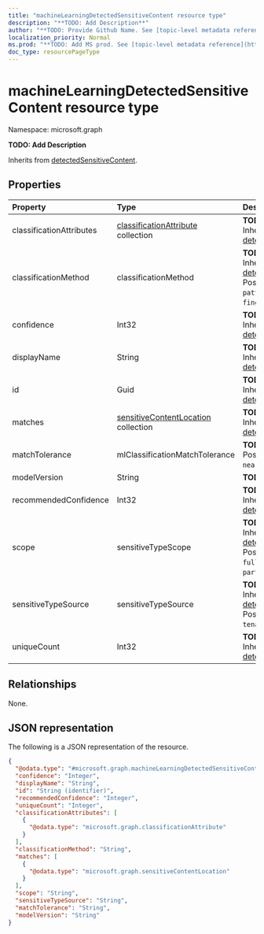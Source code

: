 ```yaml
---
title: "machineLearningDetectedSensitiveContent resource type"
description: "**TODO: Add Description**"
author: "**TODO: Provide Github Name. See [topic-level metadata reference](https://msgo.azurewebsites.net/add/document/guidelines/metadata.html#topic-level-metadata)**"
localization_priority: Normal
ms.prod: "**TODO: Add MS prod. See [topic-level metadata reference](https://msgo.azurewebsites.net/add/document/guidelines/metadata.html#topic-level-metadata)**"
doc_type: resourcePageType
---
```


# machineLearningDetectedSensitiveContent resource type

Namespace: microsoft.graph



**TODO: Add Description**


Inherits from [detectedSensitiveContent](../resources/detectedsensitivecontent.md).

## Properties
|Property|Type|Description|
|:---|:---|:---|
|classificationAttributes|[classificationAttribute](../resources/classificationattribute.md) collection|**TODO: Add Description** Inherited from [detectedSensitiveContent](../resources/detectedsensitivecontent.md)|
|classificationMethod|classificationMethod|**TODO: Add Description** Inherited from [detectedSensitiveContent](../resources/detectedsensitivecontent.md). Possible values are: `patternMatch`, `exactDataMatch`, `fingerprint`, `machineLearning`.|
|confidence|Int32|**TODO: Add Description** Inherited from [detectedSensitiveContentBase](../resources/detectedsensitivecontentbase.md)|
|displayName|String|**TODO: Add Description** Inherited from [detectedSensitiveContentBase](../resources/detectedsensitivecontentbase.md)|
|id|Guid|**TODO: Add Description** Inherited from [detectedSensitiveContentBase](../resources/detectedsensitivecontentbase.md)|
|matches|[sensitiveContentLocation](../resources/sensitivecontentlocation.md) collection|**TODO: Add Description** Inherited from [detectedSensitiveContent](../resources/detectedsensitivecontent.md)|
|matchTolerance|mlClassificationMatchTolerance|**TODO: Add Description**. Possible values are: `exact`, `near`.|
|modelVersion|String|**TODO: Add Description**|
|recommendedConfidence|Int32|**TODO: Add Description** Inherited from [detectedSensitiveContentBase](../resources/detectedsensitivecontentbase.md)|
|scope|sensitiveTypeScope|**TODO: Add Description** Inherited from [detectedSensitiveContent](../resources/detectedsensitivecontent.md). Possible values are: `fullDocument`, `partialDocument`.|
|sensitiveTypeSource|sensitiveTypeSource|**TODO: Add Description** Inherited from [detectedSensitiveContent](../resources/detectedsensitivecontent.md). Possible values are: `outOfBox`, `tenant`.|
|uniqueCount|Int32|**TODO: Add Description** Inherited from [detectedSensitiveContentBase](../resources/detectedsensitivecontentbase.md)|

## Relationships
None.

## JSON representation
The following is a JSON representation of the resource.
<!-- {
  "blockType": "resource",
  "@odata.type": "microsoft.graph.machineLearningDetectedSensitiveContent"
}
-->
``` json
{
  "@odata.type": "#microsoft.graph.machineLearningDetectedSensitiveContent",
  "confidence": "Integer",
  "displayName": "String",
  "id": "String (identifier)",
  "recommendedConfidence": "Integer",
  "uniqueCount": "Integer",
  "classificationAttributes": [
    {
      "@odata.type": "microsoft.graph.classificationAttribute"
    }
  ],
  "classificationMethod": "String",
  "matches": [
    {
      "@odata.type": "microsoft.graph.sensitiveContentLocation"
    }
  ],
  "scope": "String",
  "sensitiveTypeSource": "String",
  "matchTolerance": "String",
  "modelVersion": "String"
}
```

